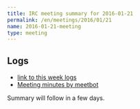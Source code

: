 ```yaml
---
title: IRC meeting summary for 2016-01-21
permalink: /en/meetings/2016/01/21
name: 2016-01-21-meeting
type: meeting
---
```

## Logs

- [link to this week logs](http://bitcoinstats.com/irc/bitcoin-dev/logs/2016/01/21#l1453402792.0)  
- [Meeting minutes by meetbot](http://www.erisian.com.au/meetbot/bitcoin-dev/2016/bitcoin-dev.2016-01-21-18.59.html) 

Summary will follow in a few days.
